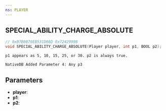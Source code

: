 ```yaml
---
ns: PLAYER
---
```

## SPECIAL_ABILITY_CHARGE_ABSOLUTE

```c
// 0xB7B0870EB531D08D 0x72429998
void SPECIAL_ABILITY_CHARGE_ABSOLUTE(Player player, int p1, BOOL p2);
```

```
p1 appears as 5, 10, 15, 25, or 30. p2 is always true.
```

```
NativeDB Added Parameter 4: Any p3
```

## Parameters
* **player**: 
* **p1**: 
* **p2**: 

